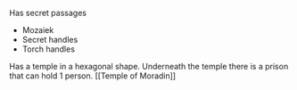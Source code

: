 Has secret passages
- Mozaiek
- Secret handles
- Torch handles

Has a temple in a hexagonal shape. Underneath the temple there is a prison that can hold 1 person. [[Temple of Moradin]]
